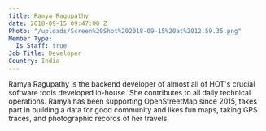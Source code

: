 ```yaml
---
title: Ramya Ragupathy
date: 2018-09-15 09:47:00 Z
Photo: "/uploads/Screen%20Shot%202018-09-15%20at%2012.59.35.png"
Member Type:
  Is Staff: true
Job Title: Developer
Country: India
---
```


Ramya Ragupathy is the backend developer of almost all of HOT's crucial software tools developed in-house. She contributes to all daily technical operations. Ramya has been supporting OpenStreetMap since 2015, takes part in building a data for good community and likes fun maps, taking GPS traces, and photographic records of her travels.